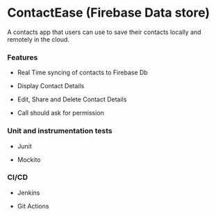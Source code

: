 # ContactEase (Firebase Data store)

A contacts app that users can use to save their contacts locally and remotely in the cloud.

### Features

-   Real Time syncing of contacts to Firebase Db 

-   Display Contact Details

-   Edit, Share and Delete Contact Details

-   Call should ask for permission


### Unit and instrumentation tests

-   Junit

-   Mockito


### CI/CD

-   Jenkins

-   Git Actions
